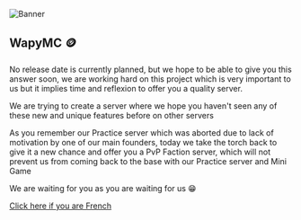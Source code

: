 ![Banner](https://cdn.discordapp.com/attachments/980447251644153889/980553696737906748/angryimg_3.png)

## WapyMC 🪙
No release date is currently planned, but we hope to be able to give you this answer soon, we are working hard on this project which is very important to us but it implies time and reflexion to offer you a quality server.

We are trying to create a server where we hope you haven't seen any of these new and unique features before on other servers

As you remember our Practice server which was aborted due to lack of motivation by one of our main founders, today we take the torch back to give it a new chance and offer you a PvP Faction server, which will not prevent us from coming back to the base with our Practice server and Mini Game

We are waiting for you as you are waiting for us 😁

[Click here if you are French](https://github.com/WapyMC/.github/blob/main/profile/FRENCH_README.md)
